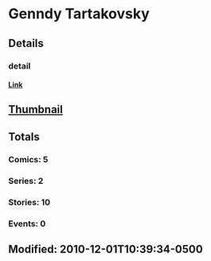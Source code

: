 # Genndy  Tartakovsky 
## Details
### detail
#### [Link](http://marvel.com/comics/creators/8535/genndy_tartakovsky?utm_campaign=apiRef&utm_source=225578a89fc76f3d20fbffda5d17a88d)
## [Thumbnail](http://i.annihil.us/u/prod/marvel/i/mg/b/40/image_not_available.jpg)
## Totals
### Comics: 5
### Series: 2
### Stories: 10
### Events: 0
## Modified: 2010-12-01T10:39:34-0500
